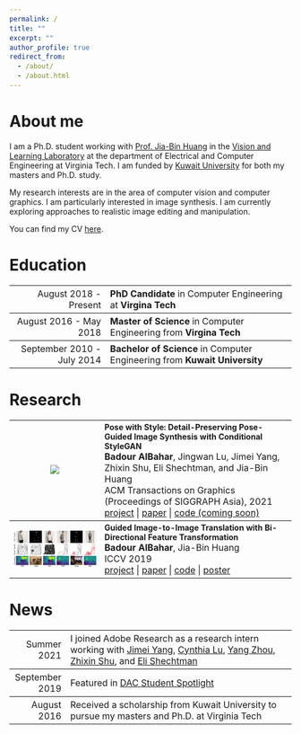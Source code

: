 ```yaml
---
permalink: /
title: ""
excerpt: ""
author_profile: true
redirect_from: 
  - /about/
  - /about.html
---
```

About me
======

I am a Ph.D. student working with [Prof. Jia-Bin Huang](https://filebox.ece.vt.edu/~jbhuang/) in the [Vision and Learning Laboratory](https://filebox.ece.vt.edu/~jbhuang/people.html) at the department of Electrical and Computer Engineering at Virginia Tech. I am funded by [Kuwait University](http://www.kuniv.edu.kw) for both my masters and Ph.D. study.

My research interests are in the area of computer vision and computer graphics. I am particularly interested in image synthesis. I am currently exploring approaches to realistic image editing and manipulation.

You can find my CV [here](https://filebox.ece.vt.edu/~Badour/personal/cv-badour.pdf).

Education
======

<table style="width:100%">
  <tr style="font-size:16px">
    <th style="text-align:right">
      <span style="font-weight:normal">August 2018 - Present</span>
    </th>
    <th style="text-align:left">
      PhD Candidate <span style="font-weight:normal">in Computer Engineering at </span>Virgina Tech
    </th>
  </tr>
  
  <tr style="font-size:16px">
    <th style="text-align:right">
      <span style="font-weight:normal">August 2016 - May 2018</span>
    </th>
    <th style="text-align:left">
      Master of Science <span style="font-weight:normal">in Computer Engineering from</span> Virgina Tech
    </th>
  </tr>
  
  <tr style="font-size:16px">
    <th style="text-align:right">
      <span style="font-weight:normal">September 2010 - July 2014</span>
    </th>
    <th style="text-align:left">
      Bachelor of Science <span style="font-weight:normal">in Computer Engineering from</span> Kuwait University
    </th>
  </tr>
</table>

<!-- * **PhD Candidate** in Computer Engineering at **Virgina Tech** _(August 2018 - Present)_
* **Master of Science** in Computer Engineering from **Virgina Tech** _(August 2016 - May 2018)_
* **Bachelor of Science** in Computer Engineering from **Kuwait University** _(September 2010 - July 2014)_
 -->
 
Research
======
<!-- |  |  |
| --- | --- |
| <figure style="width: 200px"> <img src="../images/guided_pix2pix_teaser.png" alt=""> | </figure>**Guided Image-to-Image Translation with Bi-Directional Feature Transformation**<br/>**Badour AlBahar**, Jia-Bin Huang<br/>ICCV 2019<br/>[project](https://filebox.ece.vt.edu/~Badour/guided_pix2pix.html) \| [paper](https://arxiv.org/abs/1910.11328) \| [code](https://github.com/vt-vl-lab/Guided-pix2pix) \| [poster](https://filebox.ece.vt.edu/~Badour/figures/guided_pix2pix_poster.pdf) | -->

<table style="width:100%">
  
  <tr>
    <th>
      <img src="../images/posewithstyle_teaser.png" width="350"/>
    </th>
    <th style="text-align:left">
            Pose with Style: Detail-Preserving Pose-Guided Image Synthesis with Conditional StyleGAN<br>
            <span style="font-size:16px">Badour AlBahar<span style="font-weight:normal">, Jingwan Lu, Jimei Yang, Zhixin Shu, Eli Shechtman, and Jia-Bin Huang</span></span><br>
            <span style="font-weight:normal;font-size:16px">ACM Transactions on Graphics (Proceedings of SIGGRAPH Asia), 2021</span><br>
            <span style="font-weight:normal;font-size:16px"><a href="https://pose-with-style.github.io/">project</a> | <a href="https://pose-with-style.github.io/asset/paper.pdf">paper</a> | <a href="">code (coming soon)</a></span>
    </th>
  </tr>
  
  
  <tr>
    <th>
      <img src="../images/guided_pix2pix_teaser.png" width="350"/>
    </th>
    <th style="text-align:left">
            Guided Image-to-Image Translation with Bi-Directional Feature Transformation<br>
            <span style="font-size:16px">Badour AlBahar<span style="font-weight:normal">, Jia-Bin Huang</span></span><br>
            <span style="font-weight:normal;font-size:16px">ICCV 2019</span><br>
            <span style="font-weight:normal;font-size:16px"><a href="https://filebox.ece.vt.edu/~Badour/guided_pix2pix.html">project</a> | <a href="https://arxiv.org/abs/1910.11328">paper</a> | <a href="https://github.com/vt-vl-lab/Guided-pix2pix">code</a> | <a href="https://filebox.ece.vt.edu/~Badour/figures/guided_pix2pix_poster.pdf">poster</a></span>
    </th>
  </tr>
  
  
  
</table>

News
======

<table style="width:100%">
  <col style="width:20%">
  <col style="width:80%">
  
  <tr style="font-size:16px">
    <th style="text-align:right">
      <span style="font-weight:normal">Summer 2021</span>
    </th>
    <th style="text-align:left">
      <span style="font-weight:normal">I joined Adobe Research as a research intern working with <a href="https://eng.ucmerced.edu/people/jyang44">Jimei Yang</a>, <a href="https://research.adobe.com/person/jingwan-lu/">Cynthia Lu</a>, <a href="https://people.umass.edu/~yangzhou/">Yang Zhou</a>, <a href="https://zhixinshu.github.io/">Zhixin Shu</a>, and <a href="https://research.adobe.com/person/eli-shechtman/">Eli Shechtman</a></span>
    </th>
  </tr>
  
  <tr style="font-size:16px">
    <th style="text-align:right">
      <span style="font-weight:normal">September 2019</span>
    </th>
    <th style="text-align:left">
      <span style="font-weight:normal">Featured in <a href="https://dac.cs.vt.edu/2019/09/17/dac-student-spotlight-badour-albahar/">DAC Student Spotlight</a></span>
    </th>
  </tr>
  
  <tr style="font-size:16px">
    <th style="text-align:right">
      <span style="font-weight:normal">August 2016</span>
    </th>
    <th style="text-align:left">
      <span style="font-weight:normal">Received a scholarship from Kuwait University to pursue my masters and Ph.D. at Virginia Tech</span>
    </th>
  </tr>
</table>
